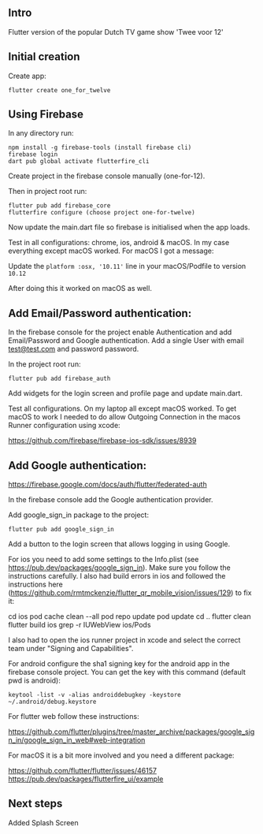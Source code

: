 ## Intro

Flutter version of the popular Dutch TV game show 'Twee voor 12'

## Initial creation

Create app:

```
flutter create one_for_twelve
```

## Using Firebase

In any directory run:

```
npm install -g firebase-tools (install firebase cli)
firebase login
dart pub global activate flutterfire_cli
```

Create project in the firebase console manually (one-for-12).

Then in project root run:

```
flutter pub add firebase_core
flutterfire configure (choose project one-for-twelve)
```

Now update the main.dart file so firebase is initialised when the app loads.

Test in all configurations: chrome, ios, android & macOS. In my case everything except macOS worked. For macOS I got a message:

Update the `platform :osx, '10.11'` line in your macOS/Podfile to version `10.12`

After doing this it worked on macOS as well.

## Add Email/Password authentication:

In the firebase console for the project enable Authentication and add Email/Password and Google authentication. Add a single User with email test@test.com and password password.

In the project root run:

```
flutter pub add firebase_auth
```

Add widgets for the login screen and profile page and update main.dart.

Test all configurations. On my laptop all except macOS worked. To get macOS to work I needed to do allow Outgoing Connection in the macos Runner configuration using xcode:

https://github.com/firebase/firebase-ios-sdk/issues/8939

## Add Google authentication:

https://firebase.google.com/docs/auth/flutter/federated-auth

In the firebase console add the Google authentication provider.

Add google_sign_in package to the project:

```
flutter pub add google_sign_in
```

Add a button to the login screen that allows logging in using Google.

For ios you need to add some settings to the Info.plist (see https://pub.dev/packages/google_sign_in). Make sure you follow the instructions carefully.
I also had build errors in ios and followed the instructions here (https://github.com/rmtmckenzie/flutter_qr_mobile_vision/issues/129) to fix it:

cd ios
pod cache clean --all
pod repo update
pod update
cd ..
flutter clean
flutter build ios
grep -r IUWebView ios/Pods

I also had to open the ios runner project in xcode and select the correct team under "Signing and Capabilities".

For android configure the sha1 signing key for the android app in the firebase console project. You can get the key with this command (default pwd is android):

```
keytool -list -v -alias androiddebugkey -keystore ~/.android/debug.keystore
```

For flutter web follow these instructions:

https://github.com/flutter/plugins/tree/master_archive/packages/google_sign_in/google_sign_in_web#web-integration

For macOS it is a bit more involved and you need a different package:

https://github.com/flutter/flutter/issues/46157
https://pub.dev/packages/flutterfire_ui/example

## Next steps

Added Splash Screen
